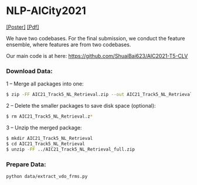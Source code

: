 # NLP-AICity2021

[[Poster]](https://github.com/layumi/NLP-AICity2021/blob/main/doc/08-poster.pdf)
[[Pdf]](https://github.com/layumi/NLP-AICity2021/blob/main/doc/CVPRW2021_NLP_AICity.pdf)

We have two codebases. For the final submission, we conduct the feature ensemble, where features are from two codebases.

Our main code is at here: https://github.com/ShuaiBai623/AIC2021-T5-CLV 

### Download Data: 
1 – Merge all packages into one:
```bash
$ zip -FF AIC21_Track5_NL_Retrieval.zip --out AIC21_Track5_NL_Retrieval_full.zip
```
2 – Delete the smaller packages to save disk space (optional):
```bash
$ rm AIC21_Track5_NL_Retrieval.z*
```
3 – Unzip the merged package:
```bash
$ mkdir AIC21_Track5_NL_Retrieval
$ cd AIC21_Track5_NL_Retrieval
$ unzip -FF ../AIC21_Track5_NL_Retrieval_full.zip
```

### Prepare Data: 
```
python data/extract_vdo_frms.py
```


